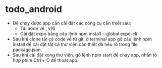 # todo_android
- Để chạy được app cần cài đặt các công cụ cần thiết sau:
  + Tải node về , v16
  + Cài đặt expo bằng câu lệnh npm install --global expo-cli
- Sau khi clone tất cả code về từ git, ở terminal app gõ câu lệnh npm install để cài đặt tất cả thư viện cần thiết đã nêu rõ trong file package.json.
- Sau khi cài đặt xong thư viện, gõ lệnh npm start để chạy app, nhấn tổ hợp phím Ctrl + C để thoát app. 
